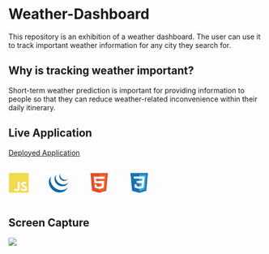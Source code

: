 # Weather-Dashboard
This repository is an exhibition of a weather dashboard. The user can use it to track important weather information for any city they search for.

## Why is tracking weather important?
Short-term weather prediction is important for providing information to people so that they can reduce weather-related inconvenience within their daily itinerary. 

## Live Application
[Deployed Application](https://c1flores.github.io/Weather-Dashboard/)

<div style="display: inline_block"><br>
  <img height="40" align="center" alt="Chris-Js" height="30" width="40" src="https://raw.githubusercontent.com/devicons/devicon/master/icons/javascript/javascript-plain.svg">
 &nbsp;&nbsp;&nbsp;&nbsp;&nbsp;&nbsp;&nbsp;&nbsp;
   <img height="40" align="center" alt="Chris-jQuery" height="30" width="40" src="https://raw.githubusercontent.com/devicons/devicon/master/icons/jquery/jquery-original.svg">
 &nbsp;&nbsp;&nbsp;&nbsp;&nbsp;&nbsp;&nbsp;&nbsp;
<img height="40" align="center" alt="Chris-HTML" height="30" width="40" src="https://raw.githubusercontent.com/devicons/devicon/master/icons/html5/html5-original.svg">
 &nbsp;&nbsp;&nbsp;&nbsp;&nbsp;&nbsp;&nbsp;&nbsp;
<img height="40" align="center" alt="Chris-CSS" height="30" width="40" src="https://raw.githubusercontent.com/devicons/devicon/master/icons/css3/css3-original.svg">
  &nbsp;&nbsp;&nbsp;&nbsp;&nbsp;&nbsp;&nbsp;&nbsp;
</div>

</br>

## Screen Capture
![](https://user-images.githubusercontent.com/81927296/189558157-a219b281-58b9-4780-852f-d34817aa79ae.gif)
